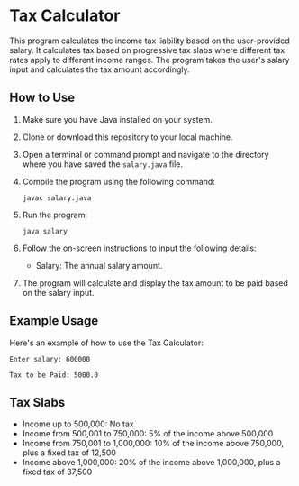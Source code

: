 # Tax Calculator

This program calculates the income tax liability based on the user-provided salary. It calculates tax based on progressive tax slabs where different tax rates apply to different income ranges. The program takes the user's salary input and calculates the tax amount accordingly.

## How to Use

1. Make sure you have Java installed on your system.

2. Clone or download this repository to your local machine.

3. Open a terminal or command prompt and navigate to the directory where you have saved the `salary.java` file.

4. Compile the program using the following command:
   ```
   javac salary.java
   ```

5. Run the program:
   ```
   java salary
   ```

6. Follow the on-screen instructions to input the following details:
   - Salary: The annual salary amount.

7. The program will calculate and display the tax amount to be paid based on the salary input.

## Example Usage

Here's an example of how to use the Tax Calculator:

```
Enter salary: 600000

Tax to be Paid: 5000.0
```

## Tax Slabs

- Income up to 500,000: No tax
- Income from 500,001 to 750,000: 5% of the income above 500,000
- Income from 750,001 to 1,000,000: 10% of the income above 750,000, plus a fixed tax of 12,500
- Income above 1,000,000: 20% of the income above 1,000,000, plus a fixed tax of 37,500
